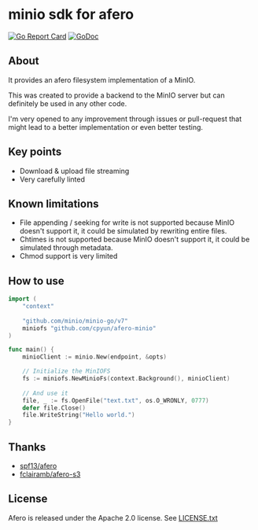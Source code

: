 # minio sdk for afero
[![Go Report Card](https://goreportcard.com/badge/github.com/cpyun/afero-minio)](https://goreportcard.com/report/github.com/cpyun/afero-minio)
[![GoDoc](https://godoc.org/github.com/cpyun/afero-minio?status.svg)](https://godoc.org/github.com/cpyun/afero-minio)

## About
It provides an afero filesystem implementation of a MinIO.

This was created to provide a backend to the MinIO server but can definitely be used in any other code.

I'm very opened to any improvement through issues or pull-request that might lead to a better implementation or even better testing.

## Key points
- Download & upload file streaming
- Very carefully linted

## Known limitations
- File appending / seeking for write is not supported because MinIO doesn't support it, it could be simulated by rewriting entire files.
- Chtimes is not supported because MinIO doesn't support it, it could be simulated through metadata.
- Chmod support is very limited

## How to use 
```go
import (
    "context"
    
    "github.com/minio/minio-go/v7"
	miniofs "github.com/cpyun/afero-minio"
)

func main() {
    minioClient := minio.New(endpoint, &opts)

	// Initialize the MinIOFS
    fs := miniofs.NewMinioFs(context.Background(), minioClient)
    
	// And use it
	file, _ := fs.OpenFile("text.txt", os.O_WRONLY, 0777)
	defer file.Close()
	file.WriteString("Hello world.")
}
```

## Thanks
- [spf13/afero](https://github.com/spf13/afero)
- [fclairamb/afero-s3](https://github.com/fclairamb/afero-s3)

## License
Afero is released under the Apache 2.0 license. See [LICENSE.txt](https://github.com/cpyun/afero-minio/blob/master/LICENSE)